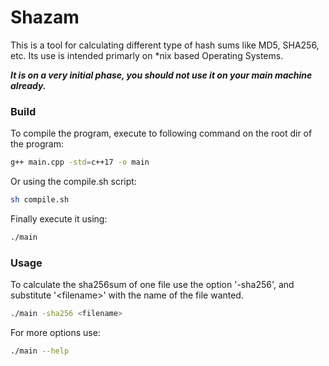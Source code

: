 # Shazam
This is a tool for calculating different type of hash sums like MD5, SHA256, etc. Its use is intended primarly on *nix based Operating Systems.

***It is on a very initial phase, you should not use it on your main machine already.***

### Build
To compile the program, execute to following command on the root dir of the program:

```bash
g++ main.cpp -std=c++17 -o main
```

Or using the compile.sh script:
```bash
sh compile.sh
```

Finally execute it using:

```bash
./main
```

### Usage

To calculate the sha256sum of one file use the option '-sha256', and substitute '\<filename\>' with the name of the file wanted.

```bash
./main -sha256 <filename>
```

For more options use:

```bash
./main --help
```